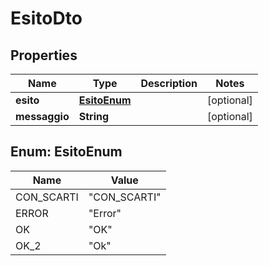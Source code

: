 
# EsitoDto

## Properties
Name | Type | Description | Notes
------------ | ------------- | ------------- | -------------
**esito** | [**EsitoEnum**](#EsitoEnum) |  |  [optional]
**messaggio** | **String** |  |  [optional]


<a name="EsitoEnum"></a>
## Enum: EsitoEnum
Name | Value
---- | -----
CON_SCARTI | &quot;CON_SCARTI&quot;
ERROR | &quot;Error&quot;
OK | &quot;OK&quot;
OK_2 | &quot;Ok&quot;



